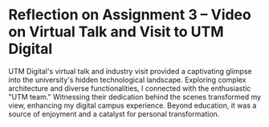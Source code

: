 # Reflection on Assignment 3 – Video on Virtual Talk and Visit to UTM Digital
UTM Digital's virtual talk and industry visit provided a captivating glimpse into the university's hidden technological landscape. Exploring complex architecture and diverse functionalities, I connected with the enthusiastic "UTM team." Witnessing their dedication behind the scenes transformed my view, enhancing my digital campus experience. Beyond education, it was a source of enjoyment and a catalyst for personal transformation.


